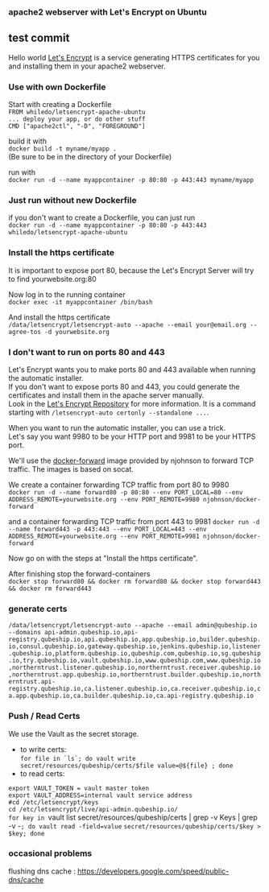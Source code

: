 ### apache2 webserver with Let's Encrypt on Ubuntu
## test commit ##
Hello world
[Let's Encrypt](https://github.com/letsencrypt/letsencrypt) is a service generating HTTPS certificates for you and installing them in your apache2 webserver.

### Use with own Dockerfile  
Start with creating a Dockerfile  
`FROM whiledo/letsencrypt-apache-ubuntu`  
`... deploy your app, or do other stuff`  
`CMD ["apache2ctl", "-D", "FOREGROUND"]`  

build it with  
`docker build -t myname/myapp .`  
(Be sure to be in the directory of your Dockerfile)

run with  
`docker run -d --name myappcontainer -p 80:80 -p 443:443 myname/myapp`  

### Just run without new Dockerfile  
if you don't want to create a Dockerfile, you can just run  
`docker run -d --name myappcontainer -p 80:80 -p 443:443 whiledo/letsencrypt-apache-ubuntu`

### Install the https certificate  
It is important to expose port 80, because the Let's Encrypt Server will try to find yourwebsite.org:80  

Now log in to the running container  
`docker exec -it myappcontainer /bin/bash`  

And install the https certificate  
`/data/letsencrypt/letsencrypt-auto --apache --email your@email.org --agree-tos -d yourwebsite.org`  

### I don't want to run on ports 80 and 443  
Let's Encrypt wants you to make ports 80 and 443 available when running the automatic installer.  
If you don't want to expose ports 80 and 443, you could generate the certificates and install them in the apache server manually.  
Look in the [Let's Encrypt Repository](https://github.com/letsencrypt/letsencrypt) for more information.
It is a command starting with `/letsencrypt-auto certonly --standalone ...`.  


When you want to run the automatic installer, you can use a trick.  
Let's say you want 9980 to be your HTTP port and 9981 to be your HTTPS port.  

We'll use the [docker-forward](https://hub.docker.com/r/njohnson/docker-forward/) image provided by njohnson to forward TCP traffic. The images is based on socat.  

We create a container forwarding TCP traffic from port 80 to 9980  
`docker run -d --name forward80 -p 80:80 --env PORT_LOCAL=80 --env ADDRESS_REMOTE=yourwebsite.org --env PORT_REMOTE=9980 njohnson/docker-forward`  

and a container forwarding TCP traffic from port 443 to 9981
`docker run -d --name forward443 -p 443:443 --env PORT_LOCAL=443 --env ADDRESS_REMOTE=yourwebsite.org --env PORT_REMOTE=9981 njohnson/docker-forward`  

Now go on with the steps at "Install the https certificate".  

After finishing stop the forward-containers  
`docker stop forward80 && docker rm forward80 && docker stop forward443 && docker rm forward443`  
### generate certs  

`` /data/letsencrypt/letsencrypt-auto --apache --email admin@qubeship.io --domains api-admin.qubeship.io,api-registry.qubeship.io,api.qubeship.io,app.qubeship.io,builder.qubeship.io,consul.qubeship.io,gateway.qubeship.io,jenkins.qubeship.io,listener.qubeship.io,platform.qubeship.io,qubeship.com,qubeship.io,sg.qubeship.io,try.qubeship.io,vault.qubeship.io,www.qubeship.com,www.qubeship.io,northerntrust.listener.qubeship.io,northerntrust.receiver.qubeship.io,northerntrust.app.qubeship.io,northerntrust.builder.qubeship.io,northerntrust.api-registry.qubeship.io,ca.listener.qubeship.io,ca.receiver.qubeship.io,ca.app.qubeship.io,ca.builder.qubeship.io,ca.api-registry.qubeship.io
``  

### Push / Read Certs  
We use the Vault as the secret storage.
* to write certs:  
``for file in `ls`; do vault write secret/resources/qubeship/certs/$file value=@${file} ; done``
* to read certs:  

`export VAULT_TOKEN = vault master token`  
`export VAULT_ADDRESS=internal vault service address`  
`#cd /etc/letsencrypt/keys`  
`cd /etc/letsencrypt/live/api-admin.qubeship.io/`  
`for key in `vault list secret/resources/qubeship/certs | grep -v Keys | grep -v \-`; do vault read -field=value`   `secret/resources/qubeship/certs/$key > $key; done`  

### occasional problems
flushing dns cache : https://developers.google.com/speed/public-dns/cache   

